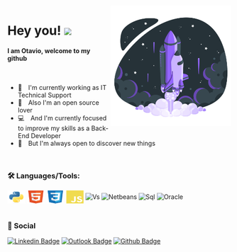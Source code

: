 <a href="https://storyset.com/rocket" title="Illustration by Freepik Storyset">
  <img align="right" src="https://raw.githubusercontent.com/daltonmenezes/daltonmenezes/master/assets/To%20the%20stars-amico.svg" alt="a rocket on launch" width=54% />
</a>

# Hey you! <img src = "https://raw.githubusercontent.com/MartinHeinz/MartinHeinz/master/wave.gif" width = 30px>

 #### I am Otavio, welcome to my github
 <br>
 
 - 🚀 I'm currently working as IT Technical Support
 - 💖 Also I'm an open source lover
 - 💻 And I'm currently focused to improve my skills as a Back-End Developer
 - 🔭 But I'm always open to discover new things
 <br>

### 🛠️  Languages/Tools:
<div style="display: inline_block">
<img align="center" alt="Python" height="30" width="40" src="https://raw.githubusercontent.com/devicons/devicon/master/icons/python/python-original.svg">
<img align="center" alt="HTML" height="30" width="40" src="https://raw.githubusercontent.com/devicons/devicon/master/icons/html5/html5-original.svg">
<img align="center" alt="CSS" height="30" width="40" src="https://raw.githubusercontent.com/devicons/devicon/master/icons/css3/css3-original.svg">
<img align="center" alt="Js" height="30" width="40" src="https://raw.githubusercontent.com/devicons/devicon/master/icons/javascript/javascript-plain.svg">
<img align="center" alt="Vs" height="30" width="30" src="https://img.icons8.com/color/48/4a90e2/visual-studio-code-2019.png"/>
<img align="center" alt="Netbeans" height="34" width="30" src="https://imgur.com/Db1uene.png"/>
<img align="center" alt="Sql" height="40" width="40" src="https://imgur.com/eKNpUWO.png"/>
<img align="center" alt="Oracle" height="50" width="50" src="https://imgur.com/Ijtlr0H.png"/>
</div><br>

### 📲 Social
[![Linkedin Badge](https://img.shields.io/badge/-Otavio%20Gonçalves-6633cc?style=flat-square&logo=Linkedin&logoColor=white&link=https://www.linkedin.com/in/otavio-goncalves/)](https://www.linkedin.com/in/otavio-goncalves/) 
[![Outlook Badge](https://img.shields.io/badge/-hwe.otavio@hotmail.com-6633cc?style=flat-square&logo=Gmail&logoColor=white&link=mailto:hwe.otavio@hotmail.com)](mailto:hwe.otavio@hotmail.com)
[![Github Badge](https://img.shields.io/badge/GitHub--000?style=social&logo=Github&logoColor=black&link=https://github.com/otaviowav)](https://github.com/otaviowav)
